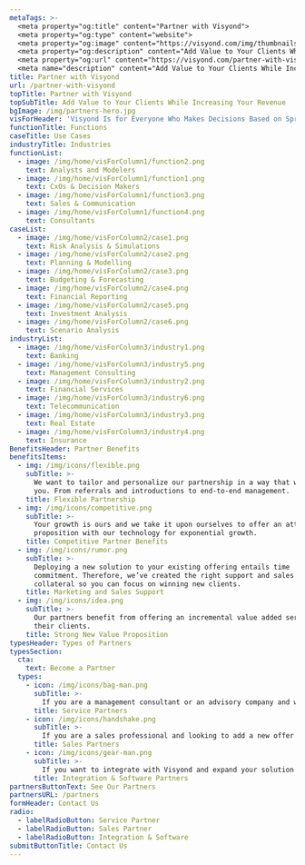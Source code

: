 ```yaml
---
metaTags: >-
  <meta property="og:title" content="Partner with Visyond">
  <meta property="og:type" content="website">
  <meta property="og:image" content="https://visyond.com/img/thumbnails/Thumbnail - Partners 2022">
  <meta property="og:description" content="Add Value to Your Clients While Increasing Your Revenue.">
  <meta property="og:url" content="https://visyond.com/partner-with-visyond/">
  <meta name="description" content="Add Value to Your Clients While Increasing Your Revenue.">
title: Partner with Visyond
url: /partner-with-visyond
topTitle: Partner with Visyond
topSubTitle: Add Value to Your Clients While Increasing Your Revenue
bgImage: /img/partners-hero.jpg
visForHeader: 'Visyond Is for Everyone Who Makes Decisions Based on Spreadsheets'
functionTitle: Functions
caseTitle: Use Cases
industryTitle: Industries
functionList:
  - image: /img/home/visForColumn1/function2.png
    text: Analysts and Modelers
  - image: /img/home/visForColumn1/function1.png
    text: CxOs & Decision Makers
  - image: /img/home/visForColumn1/function3.png
    text: Sales & Communication
  - image: /img/home/visForColumn1/function4.png
    text: Consultants
caseList:
  - image: /img/home/visForColumn2/case1.png
    text: Risk Analysis & Simulations
  - image: /img/home/visForColumn2/case2.png
    text: Planning & Modelling
  - image: /img/home/visForColumn2/case3.png
    text: Budgeting & Forecasting
  - image: /img/home/visForColumn2/case4.png
    text: Financial Reporting
  - image: /img/home/visForColumn2/case5.png
    text: Investment Analysis
  - image: /img/home/visForColumn2/case6.png
    text: Scenario Analysis
industryList:
  - image: /img/home/visForColumn3/industry1.png
    text: Banking
  - image: /img/home/visForColumn3/industry5.png
    text: Management Consulting
  - image: /img/home/visForColumn3/industry2.png
    text: Financial Services
  - image: /img/home/visForColumn3/industry6.png
    text: Telecommunication
  - image: /img/home/visForColumn3/industry3.png
    text: Real Estate
  - image: /img/home/visForColumn3/industry4.png
    text: Insurance     
BenefitsHeader: Partner Benefits
benefitsItems:
  - img: /img/icons/flexible.png
    subTitle: >-
      We want to tailor and personalize our partnership in a way that works for
      you. From referrals and introductions to end-to-end management.
    title: Flexible Partnership
  - img: /img/icons/competitive.png
    subTitle: >-
      Your growth is ours and we take it upon ourselves to offer an attractive
      proposition with our technology for exponential growth.
    title: Competitive Partner Benefits
  - img: /img/icons/rumor.png
    subTitle: >-
      Deploying a new solution to your existing offering entails time
      commitment. Therefore, we’ve created the right support and sales
      collateral so you can focus on winning new clients.
    title: Marketing and Sales Support
  - img: /img/icons/idea.png
    subTitle: >-
      Our partners benefit from offering an incremental value added service to
      their clients.
    title: Strong New Value Proposition
typesHeader: Types of Partners
typesSection:
  cta:
    text: Become a Partner
  types:
    - icon: /img/icons/bag-man.png
      subTitle: >-
        If you are a management consultant or an advisory company and want to expand your offering by using the Visyond platform to provide your services.
      title: Service Partners
    - icon: /img/icons/handshake.png
      subTitle: >-
        If you are a sales professional and looking to add a new offer to your portfolio. 
      title: Sales Partners
    - icon: /img/icons/gear-man.png
      subTitle: >-
        If you want to integrate with Visyond and expand your solution or technology.
      title: Integration & Software Partners
partnersButtonText: See Our Partners
partnersURL: /partners	  
formHeader: Contact Us
radio:
  - labelRadioButton: Service Partner
  - labelRadioButton: Sales Partner
  - labelRadioButton: Integration & Software
submitButtonTitle: Contact Us
---
```


